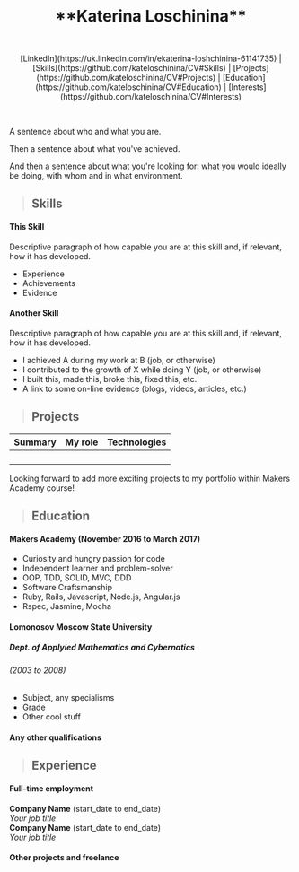 <br>

<h1 align = "center"> **Katerina Loschinina** </h1>

<br>

<p align = "center"> [LinkedIn](https://uk.linkedin.com/in/ekaterina-loshchinina-61141735) | [Skills](https://github.com/kateloschinina/CV#Skills) | [Projects](https://github.com/kateloschinina/CV#Projects) | [Education](https://github.com/kateloschinina/CV#Education) | [Interests](https://github.com/kateloschinina/CV#Interests) </p>

<br>



A sentence about who and what you are.

Then a sentence about what you've achieved.

And then a sentence about what you're looking for: what you would ideally be doing, with whom and in what environment.

> ## Skills

#### This Skill

Descriptive paragraph of how capable you are at this skill and, if relevant, how it has developed.

- Experience
- Achievements
- Evidence

#### Another Skill

Descriptive paragraph of how capable you are at this skill and, if relevant, how it has developed.

- I achieved A during my work at B (job, or otherwise)
- I contributed to the growth of X while doing Y (job, or otherwise)
- I built this, made this, broke this, fixed this, etc.
- A link to some on-line evidence (blogs, videos, articles, etc.)

> ## Projects



| Summary                                                                                                                         | My role                                                                                          | Technologies                                          |
|---------------------------------------------------------------------------------------------------------------------------------|--------------------------------------------------------------------------------------------------|-------------------------------------------------------|
|                                                       |   |                            |
|                                                                         |                   |                          |
|                                                                       |           |               |
|  |       |  |

Looking forward to add more exciting projects to my portfolio within Makers Academy course!


> ## Education

#### Makers Academy (November 2016 to March 2017)

- Curiosity and hungry passion for code
- Independent learner and problem-solver
- OOP, TDD, SOLID, MVC, DDD
- Software Craftsmanship
- Ruby, Rails, Javascript, Node.js, Angular.js
- Rspec, Jasmine, Mocha

#### Lomonosov Moscow State University
##### *Dept. of Applyied Mathematics and Cybernatics*
###### (2003 to 2008)

- Subject, any specialisms
- Grade
- Other cool stuff

#### Any other qualifications

> ## Experience

#### Full-time employment

**Company Name** (start_date to end_date)    
*Your job title*  
**Company Name** (start_date to end_date)   
*Your job title*  

#### Other projects and freelance

